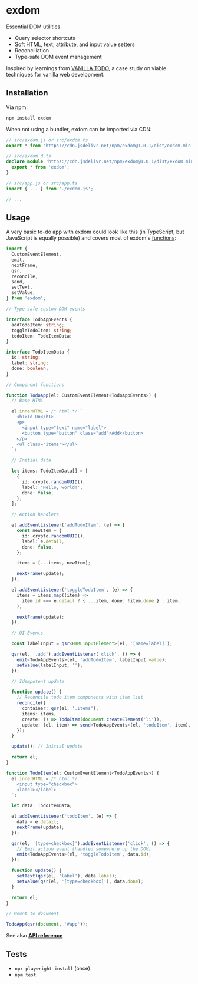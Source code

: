 # exdom

Essential DOM utilities.

- Query selector shortcuts
- Soft HTML, text, attribute, and input value setters
- Reconciliation
- Type-safe DOM event management

Inspired by learnings from
[VANILLA TODO](https://github.com/morris/vanilla-todo), a case study on viable
techniques for vanilla web development.

## Installation

Via npm:

```sh
npm install exdom
```

When not using a bundler, exdom can be imported via CDN:

```ts
// src/exdom.js or src/exdom.ts
export * from 'https://cdn.jsdelivr.net/npm/exdom@1.0.1/dist/exdom.min.js';

// src/exdom.d.ts
declare module 'https://cdn.jsdelivr.net/npm/exdom@1.0.1/dist/exdom.min.js' {
  export * from 'exdom';
}

// src/app.js or src/app.ts
import { ... } from './exdom.js';

// ...
```

## Usage

A very basic to-do app with exdom could look like this (in TypeScript, but
JavaScript is equally possible) and covers most of exdom's
[functions](https://morris.github.io/exdom):

```ts
import {
  CustomEventElement,
  emit,
  nextFrame,
  qsr,
  reconcile,
  send,
  setText,
  setValue,
} from 'exdom';

// Type-safe custom DOM events

interface TodoAppEvents {
  addTodoItem: string;
  toggleTodoItem: string;
  todoItem: TodoItemData;
}

interface TodoItemData {
  id: string;
  label: string;
  done: boolean;
}

// Component functions

function TodoApp(el: CustomEventElement<TodoAppEvents>) {
  // Base HTML

  el.innerHTML = /* html */ `
    <h1>To-Do</h1>
    <p>
      <input type="text" name="label">
      <button type="button" class="add">Add</button>
    </p>
    <ul class="items"></ul>
  `;

  // Initial data

  let items: TodoItemData[] = [
    {
      id: crypto.randomUUID(),
      label: 'Hello, world!',
      done: false,
    },
  ];

  // Action handlers

  el.addEventListener('addTodoItem', (e) => {
    const newItem = {
      id: crypto.randomUUID(),
      label: e.detail,
      done: false,
    };

    items = [...items, newItem];

    nextFrame(update);
  });

  el.addEventListener('toggleTodoItem', (e) => {
    items = items.map((item) =>
      item.id === e.detail ? { ...item, done: !item.done } : item,
    );

    nextFrame(update);
  });

  // UI Events

  const labelInput = qsr<HTMLInputElement>(el, '[name=label]');

  qsr(el, '.add').addEventListener('click', () => {
    emit<TodoAppEvents>(el, 'addTodoItem', labelInput.value);
    setValue(labelInput, '');
  });

  // Idempotent update

  function update() {
    // Reconcile todo item components with item list
    reconcile({
      container: qsr(el, '.items'),
      items: items,
      create: () => TodoItem(document.createElement('li')),
      update: (el, item) => send<TodoAppEvents>(el, 'todoItem', item),
    });
  }

  update(); // Initial update

  return el;
}

function TodoItem(el: CustomEventElement<TodoAppEvents>) {
  el.innerHTML = /* html */ `
    <input type="checkbox">
    <label></label>
  `;

  let data: TodoItemData;

  el.addEventListener('todoItem', (e) => {
    data = e.detail;
    nextFrame(update);
  });

  qsr(el, '[type=checkbox]').addEventListener('click', () => {
    // Emit action event (handled somewhere up the DOM)
    emit<TodoAppEvents>(el, 'toggleTodoItem', data.id);
  });

  function update() {
    setText(qsr(el, 'label'), data.label);
    setValue(qsr(el, '[type=checkbox]'), data.done);
  }

  return el;
}

// Mount to document

TodoApp(qsr(document, '#app'));
```

See also **[API reference](https://morris.github.io/exdom)**

## Tests

- `npx playwright install` (once)
- `npm test`
